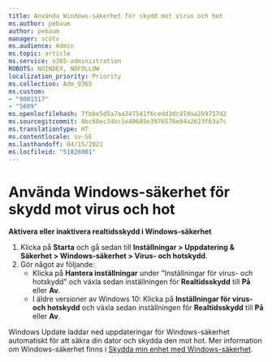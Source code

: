 ```yaml
---
title: Använda Windows-säkerhet för skydd mot virus och hot
ms.author: pebaum
author: pebaum
manager: scotv
ms.audience: Admin
ms.topic: article
ms.service: o365-administration
ROBOTS: NOINDEX, NOFOLLOW
localization_priority: Priority
ms.collection: Adm_O365
ms.custom:
- "9001517"
- "5609"
ms.openlocfilehash: 7fbbe5d5a7aa347541f6cedd3dc97daa2b9757d2
ms.sourcegitcommit: 8bc60ec34bc1e40685e3976576e04a2623f63a7c
ms.translationtype: HT
ms.contentlocale: sv-SE
ms.lasthandoff: 04/15/2021
ms.locfileid: "51826001"
---
```

# <a name="use-windows-security-for-virus-and-threat-protection"></a>Använda Windows-säkerhet för skydd mot virus och hot

**Aktivera eller inaktivera realtidsskydd i Windows-säkerhet**

1. Klicka på **Starta** och gå sedan till **Inställningar > Uppdatering & Säkerhet > Windows-säkerhet > Virus- och hotskydd**.
2. Gör något av följande:
    - Klicka på **Hantera inställningar** under "Inställningar för virus- och hotskydd" och växla sedan inställningen för **Realtidsskydd** till **På** eller **Av**.
    - I äldre versioner av Windows 10: Klicka på **Inställningar för virus- och hotskydd** och växla sedan inställningen för **Realtidsskydd** till **På** eller **Av**.

Windows Update laddar ned uppdateringar för Windows-säkerhet automatiskt för att säkra din dator och skydda den mot hot. Mer information om Windows-säkerhet finns i [Skydda min enhet med Windows-säkerhet](https://support.microsoft.com/help/17464/windows-10-help-protect-my-device-with-windows-security).
